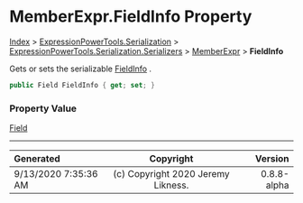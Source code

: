﻿# MemberExpr.FieldInfo Property

[Index](../index.md) > [ExpressionPowerTools.Serialization](ExpressionPowerTools.Serialization.a.md) > [ExpressionPowerTools.Serialization.Serializers](ExpressionPowerTools.Serialization.Serializers.n.md) > [MemberExpr](ExpressionPowerTools.Serialization.Serializers.MemberExpr.cs.md) > **FieldInfo**

Gets or sets the serializable [FieldInfo](ExpressionPowerTools.Serialization.Serializers.MemberExpr.FieldInfo.prop.md) .

```csharp
public Field FieldInfo { get; set; }
```

### Property Value

 [Field](ExpressionPowerTools.Serialization.Serializers.Field.cs.md) 


---

| Generated | Copyright | Version |
| :-- | :-: | --: |
| 9/13/2020 7:35:36 AM | (c) Copyright 2020 Jeremy Likness. | 0.8.8-alpha |
